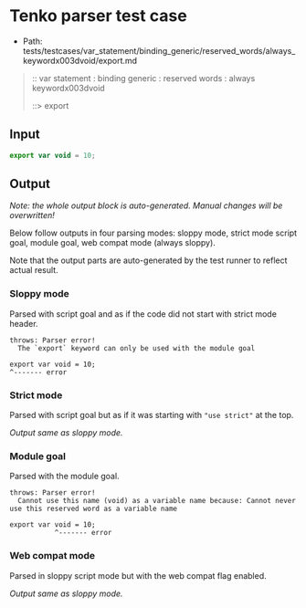 # Tenko parser test case

- Path: tests/testcases/var_statement/binding_generic/reserved_words/always_keywordx003dvoid/export.md

> :: var statement : binding generic : reserved words : always keywordx003dvoid
>
> ::> export

## Input


`````js
export var void = 10;
`````

## Output

_Note: the whole output block is auto-generated. Manual changes will be overwritten!_

Below follow outputs in four parsing modes: sloppy mode, strict mode script goal, module goal, web compat mode (always sloppy).

Note that the output parts are auto-generated by the test runner to reflect actual result.

### Sloppy mode

Parsed with script goal and as if the code did not start with strict mode header.

`````
throws: Parser error!
  The `export` keyword can only be used with the module goal

export var void = 10;
^------- error
`````

### Strict mode

Parsed with script goal but as if it was starting with `"use strict"` at the top.

_Output same as sloppy mode._

### Module goal

Parsed with the module goal.

`````
throws: Parser error!
  Cannot use this name (void) as a variable name because: Cannot never use this reserved word as a variable name

export var void = 10;
           ^------- error
`````


### Web compat mode

Parsed in sloppy script mode but with the web compat flag enabled.

_Output same as sloppy mode._
